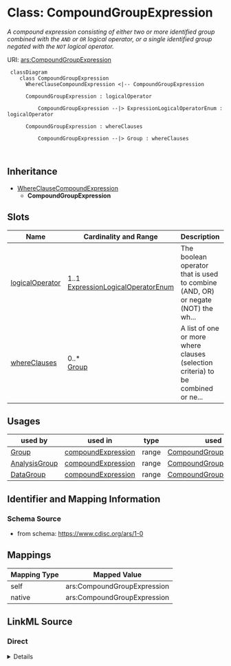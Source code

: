 # Class: CompoundGroupExpression


_A compound expression consisting of either two or more identified group combined with the `AND` or `OR` logical operator, or a single identified group negated with the `NOT` logical operator._





URI: [ars:CompoundGroupExpression](https://www.cdisc.org/ars/1-0/CompoundGroupExpression)



```mermaid
 classDiagram
    class CompoundGroupExpression
      WhereClauseCompoundExpression <|-- CompoundGroupExpression
      
      CompoundGroupExpression : logicalOperator
        
          CompoundGroupExpression --|> ExpressionLogicalOperatorEnum : logicalOperator
        
      CompoundGroupExpression : whereClauses
        
          CompoundGroupExpression --|> Group : whereClauses
        
      
```





## Inheritance
* [WhereClauseCompoundExpression](WhereClauseCompoundExpression.md)
    * **CompoundGroupExpression**



## Slots

| Name | Cardinality and Range | Description | Inheritance |
| ---  | --- | --- | --- |
| [logicalOperator](logicalOperator.md) | 1..1 <br/> [ExpressionLogicalOperatorEnum](ExpressionLogicalOperatorEnum.md) | The boolean operator that is used to combine (AND, OR) or negate (NOT) the wh... | [WhereClauseCompoundExpression](WhereClauseCompoundExpression.md) |
| [whereClauses](whereClauses.md) | 0..* <br/> [Group](Group.md) | A list of one or more where clauses (selection criteria) to be combined or ne... | [WhereClauseCompoundExpression](WhereClauseCompoundExpression.md) |





## Usages

| used by | used in | type | used |
| ---  | --- | --- | --- |
| [Group](Group.md) | [compoundExpression](compoundExpression.md) | range | [CompoundGroupExpression](CompoundGroupExpression.md) |
| [AnalysisGroup](AnalysisGroup.md) | [compoundExpression](compoundExpression.md) | range | [CompoundGroupExpression](CompoundGroupExpression.md) |
| [DataGroup](DataGroup.md) | [compoundExpression](compoundExpression.md) | range | [CompoundGroupExpression](CompoundGroupExpression.md) |






## Identifier and Mapping Information







### Schema Source


* from schema: https://www.cdisc.org/ars/1-0





## Mappings

| Mapping Type | Mapped Value |
| ---  | ---  |
| self | ars:CompoundGroupExpression |
| native | ars:CompoundGroupExpression |





## LinkML Source

<!-- TODO: investigate https://stackoverflow.com/questions/37606292/how-to-create-tabbed-code-blocks-in-mkdocs-or-sphinx -->

### Direct

<details>
```yaml
name: CompoundGroupExpression
description: A compound expression consisting of either two or more identified group
  combined with the `AND` or `OR` logical operator, or a single identified group negated
  with the `NOT` logical operator.
from_schema: https://www.cdisc.org/ars/1-0
rank: 1000
is_a: WhereClauseCompoundExpression
slot_usage:
  whereClauses:
    name: whereClauses
    domain_of:
    - WhereClauseCompoundExpression
    range: Group
    inlined: false

```
</details>

### Induced

<details>
```yaml
name: CompoundGroupExpression
description: A compound expression consisting of either two or more identified group
  combined with the `AND` or `OR` logical operator, or a single identified group negated
  with the `NOT` logical operator.
from_schema: https://www.cdisc.org/ars/1-0
rank: 1000
is_a: WhereClauseCompoundExpression
slot_usage:
  whereClauses:
    name: whereClauses
    domain_of:
    - WhereClauseCompoundExpression
    range: Group
    inlined: false
attributes:
  logicalOperator:
    name: logicalOperator
    description: The boolean operator that is used to combine (AND, OR) or negate
      (NOT) the where claus(s) in the compound expression.
    from_schema: https://www.cdisc.org/ars/1-0
    rank: 1000
    alias: logicalOperator
    owner: CompoundGroupExpression
    domain_of:
    - WhereClauseCompoundExpression
    range: ExpressionLogicalOperatorEnum
    required: true
  whereClauses:
    name: whereClauses
    description: A list of one or more where clauses (selection criteria) to be combined
      or negated.
    from_schema: https://www.cdisc.org/ars/1-0
    rank: 1000
    multivalued: true
    list_elements_ordered: true
    alias: whereClauses
    owner: CompoundGroupExpression
    domain_of:
    - WhereClauseCompoundExpression
    range: Group
    inlined: false

```
</details>